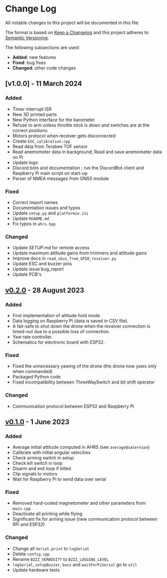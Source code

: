 # Change Log

All notable changes to this project will be documented in this file.

The format is based on [Keep a Changelog](http://keepachangelog.com/)
and this project adheres to [Semantic Versioning](http://semver.org/).

The following subsections are used:

- **Added**: new features
- **Fixed**: bug fixes
- **Changed**: other code changes


<!-- ---------------------
      v1.0.0
     --------------------- -->

## [v1.0.0] - 11 March 2024

### Added

- Timer interrupt ISR 
- New 3D printed parts 
- New Python interface for the barometer 
- Refuse to arm unless throttle stick is down and switches are at the correct positions
- Motors protocol when receiver gets disconnected 
- Create `ESC_calibration.cpp`
- Read data from Terabee TOF sensor
- Read anemometer data in background; Read and save anemometer data on Pi
- Update logo
- Discord bots and documentation ; run the DiscordBot client and Raspberry Pi main script on start-up
- Parser of NMEA messages from GNSS module

### Fixed

- Correct import names
- Documentation issues and typos
- Update `setup.py` and `platformio.ini`
- Update `README.md`
- Fix typos in `ahrs.hpp`

### Changed

- Update SETUP.md for remote access
- Update maximum attitude gains from trimmers and attitude gains
- Improve docs in `read_sbus_from_GPIO_receiver.py`
- Update ESC and buzzer pins 
- Update issue bug_report
- Update PCB's


<!-- ---------------------
      v0.2.0
     --------------------- -->

## [v0.2.0] - 28 August 2023

### Added

- First implementation of altitude hold mode.
- Data logging on Raspberry Pi (data is saved in CSV file).
- A fail-safe to shut down the drone when the receiver connection is timed-out due to a possible loss of connection.
- Yaw rate controller.
- Schematics for electronic board with ESP32.


### Fixed

- Fixed the unnecessary yawing of the drone (the drone now yaws only when commanded)
- Packaged Python code
- Fixed incompatibility between ThreeWaySwitch and bit shift operator

### Changed

- Communication protocol between ESP32 and Raspberry Pi


<!-- ---------------------
      v0.1.0
     --------------------- -->
## [v0.1.0] - 1 June 2023

### Added

- Average initial attitude computed in AHRS (see `averageQuaternion`)
- Calibrate with initial angular velocities
- Check arming switch in setup
- Check kill switch in loop
- Disarm and exit loop if killed
- Clip signals to motors
- Wait for Raspberry Pi to send data over serial

### Fixed

- Removed hard-coded magnetometer and other parameters from `main.cpp`
- Deactivate all printing while flying
- Significant fix for arming issue (new communication protocol between RPi and ESP32)

### Changed

- Change all `Serial.print` to `logSerial`
- Delete `config.cpp`
- Rename `BZZZ_VERBOSITY` to `BZZZ_LOGGING_LEVEL`
- `logSerial`, `setupBuzzer`, `buzz` and `waitForPiSerial` go to `util`
- Update hardware tests

[v0.1.0]: https://github.com/QUB-ASL/bzzz/releases/tag/v0.1.1
[v0.2.0]: https://github.com/QUB-ASL/bzzz/releases/tag/v0.2.0